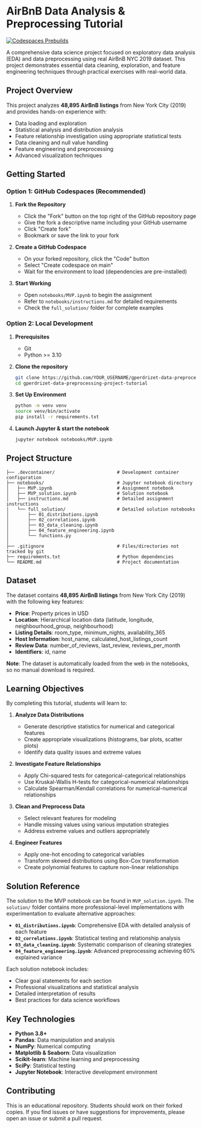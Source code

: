 # AirBnB Data Analysis & Preprocessing Tutorial

[![Codespaces Prebuilds](https://github.com/gperdrizet/gperdrizet-data-preprocessing-project-tutorial/actions/workflows/codespaces/create_codespaces_prebuilds/badge.svg)](https://github.com/gperdrizet/gperdrizet-data-preprocessing-project-tutorial/actions/workflows/codespaces/create_codespaces_prebuilds)

A comprehensive data science project focused on exploratory data analysis (EDA) and data preprocessing using real AirBnB NYC 2019 dataset. This project demonstrates essential data cleaning, exploration, and feature engineering techniques through practical exercises with real-world data.

## Project Overview

This project analyzes **48,895 AirBnB listings** from New York City (2019) and provides hands-on experience with:

- Data loading and exploration
- Statistical analysis and distribution analysis
- Feature relationship investigation using appropriate statistical tests
- Data cleaning and null value handling
- Feature engineering and preprocessing
- Advanced visualization techniques


## Getting Started

### Option 1: GitHub Codespaces (Recommended)

1. **Fork the Repository**
   - Click the "Fork" button on the top right of the GitHub repository page
   - Give the fork a descriptive name including your GitHub username
   - Click "Create fork"
   - Bookmark or save the link to your fork

2. **Create a GitHub Codespace**
   - On your forked repository, click the "Code" button
   - Select "Create codespace on main"
   - Wait for the environment to load (dependencies are pre-installed)

3. **Start Working**
   - Open `notebooks/MVP.ipynb` to begin the assignment
   - Refer to `notebooks/instructions.md` for detailed requirements
   - Check the `full_solution/` folder for complete examples

### Option 2: Local Development

1. **Prerequisites**
   - Git
   - Python >= 3.10

2. **Clone the repository**
   ```bash
   git clone https://github.com/YOUR_USERNAME/gperdrizet-data-preprocessing-project-tutorial.git
   cd gperdrizet-data-preprocessing-project-tutorial
   ```

3. **Set Up Environment**
   ```bash
   python -m venv venv
   source venv/bin/activate
   pip install -r requirements.txt
   ```

4. **Launch Jupyter & start the notebook**
   ```bash
   jupyter notebook notebooks/MVP.ipynb
   ```

## Project Structure

```
├── .devcontainer/                       # Development container configuration
├── notebooks/                           # Jupyter notebook directory
│   ├── MVP.ipynb                        # Assignment notebook
│   ├── MVP_solution.ipynb               # Solution notebook
│   ├── instructions.md                  # Detailed assignment instructions
│   └── full_solution/                   # Detailed solution notebooks
│       ├── 01_distributions.ipynb
│       ├── 02_correlations.ipynb
│       ├── 03_data_cleaning.ipynb
│       ├── 04_feature_engineering.ipynb
│       └── functions.py
│
├── .gitignore                           # Files/directories not tracked by git
├── requirements.txt                     # Python dependencies
└── README.md                            # Project documentation
```


## Dataset

The dataset contains **48,895 AirBnB listings** from New York City (2019) with the following key features:
- **Price**: Property prices in USD
- **Location**: Hierarchical location data (latitude, longitude, neighbourhood_group, neighbourhood)
- **Listing Details**: room_type, minimum_nights, availability_365
- **Host Information**: host_name, calculated_host_listings_count
- **Review Data**: number_of_reviews, last_review, reviews_per_month
- **Identifiers**: id, name

**Note**: The dataset is automatically loaded from the web in the notebooks, so no manual download is required.


## Learning Objectives

By completing this tutorial, students will learn to:

1. **Analyze Data Distributions**
   - Generate descriptive statistics for numerical and categorical features
   - Create appropriate visualizations (histograms, bar plots, scatter plots)
   - Identify data quality issues and extreme values

2. **Investigate Feature Relationships**
   - Apply Chi-squared tests for categorical-categorical relationships
   - Use Kruskal-Wallis H-tests for categorical-numerical relationships
   - Calculate Spearman/Kendall correlations for numerical-numerical relationships

3. **Clean and Preprocess Data**
   - Select relevant features for modeling
   - Handle missing values using various imputation strategies
   - Address extreme values and outliers appropriately

4. **Engineer Features**
   - Apply one-hot encoding to categorical variables
   - Transform skewed distributions using Box-Cox transformation
   - Create polynomial features to capture non-linear relationships


## Solution Reference

The solution to the MVP notebook can be found in `MVP_solution.ipynb`. The `solution/` folder contains more professional-level implementations with experimentation to evaluate alternative approaches:

- **`01_distributions.ipynb`**: Comprehensive EDA with detailed analysis of each feature
- **`02_correlations.ipynb`**: Statistical testing and relationship analysis
- **`03_data_cleaning.ipynb`**: Systematic comparison of cleaning strategies
- **`04_feature_engineering.ipynb`**: Advanced preprocessing achieving 60% explained variance

Each solution notebook includes:
- Clear goal statements for each section
- Professional visualizations and statistical analysis
- Detailed interpretation of results
- Best practices for data science workflows


## Key Technologies

- **Python 3.8+**
- **Pandas**: Data manipulation and analysis
- **NumPy**: Numerical computing
- **Matplotlib & Seaborn**: Data visualization
- **Scikit-learn**: Machine learning and preprocessing
- **SciPy**: Statistical testing
- **Jupyter Notebook**: Interactive development environment


## Contributing

This is an educational repository. Students should work on their forked copies. If you find issues or have suggestions for improvements, please open an issue or submit a pull request.